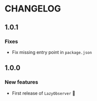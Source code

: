 # CHANGELOG

## 1.0.1

### Fixes

* Fix missing entry point in `package.json`

## 1.0.0

### New features

* First release of `LazyObserver` 🚀
